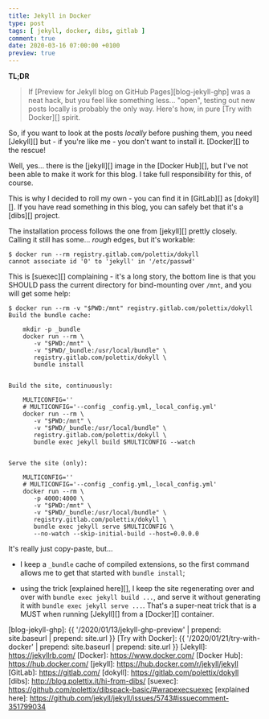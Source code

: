 ```yaml
---
title: Jekyll in Docker
type: post
tags: [ jekyll, docker, dibs, gitlab ]
comment: true
date: 2020-03-16 07:00:00 +0100
preview: true
---
```


**TL;DR**

> If [Preview for Jekyll blog on GitHub Pages][blog-jekyll-ghp] was a neat
> hack, but you feel like something less... "open", testing out new posts
> locally is probably the only way. Here's how, in pure [Try with Docker][]
> spirit.

So, if you want to look at the posts *locally* before pushing them, you need
[Jekyll][] but - if you're like me - you don't want to install it.
[Docker][] to the rescue!

Well, yes... there is the [jekyll][] image in the [Docker Hub][], but I've
not been able to make it work for this blog. I take full responsibility for
this, of course.

This is why I decided to roll my own - you can find it in [GitLab][] as
[dokyll][]. If you have read something in this blog, you can safely bet that
it's a [dibs][] project.

The installation process follows the one from [jekyll][] prettly closely.
Calling it still has some... *rough* edges, but it's workable:

```shell
$ docker run --rm registry.gitlab.com/polettix/dokyll
cannot associate id '0' to 'jekyll' in '/etc/passwd'
```

This is [suexec][] complaining - it's a long story, the bottom line is that
you SHOULD pass the current directory for bind-mounting over `/mnt`, and you
will get some help:

```shell
$ docker run --rm -v "$PWD:/mnt" registry.gitlab.com/polettix/dokyll
Build the bundle cache:

    mkdir -p _bundle
    docker run --rm \
       -v "$PWD:/mnt" \
       -v "$PWD/_bundle:/usr/local/bundle" \
       registry.gitlab.com/polettix/dokyll \
       bundle install


Build the site, continuously:

    MULTICONFIG=''
    # MULTICONFIG='--config _config.yml,_local_config.yml'
    docker run --rm \
       -v "$PWD:/mnt" \
       -v "$PWD/_bundle:/usr/local/bundle" \
       registry.gitlab.com/polettix/dokyll \
       bundle exec jekyll build $MULTICONFIG --watch


Serve the site (only):

    MULTICONFIG=''
    # MULTICONFIG='--config _config.yml,_local_config.yml'
    docker run --rm \
       -p 4000:4000 \
       -v "$PWD:/mnt" \
       -v "$PWD/_bundle:/usr/local/bundle" \
       registry.gitlab.com/polettix/dokyll \
       bundle exec jekyll serve $MULTICONFIG \
       --no-watch --skip-initial-build --host=0.0.0.0
```

It's really just copy-paste, but...

- I keep a `_bundle` cache of compiled extensions, so the first command
  allows me to get that started with `bundle install`;

- using the trick [explained here][], I keep the site regenerating over and
  over with `bundle exec jekyll build ...`, and serve it without generating
  it with `bundle exec jekyll serve ...`. That's a super-neat trick that is
  a MUST when running [Jekyll][] from a [Docker][] container.




[blog-jekyll-ghp]: {{ '/2020/01/13/jekyll-ghp-preview' | prepend: site.baseurl | prepend: site.url }}
[Try with Docker]: {{ '/2020/01/21/try-with-docker' | prepend: site.baseurl | prepend: site.url }}
[Jekyll]: https://jekyllrb.com/
[Docker]: https://www.docker.com/
[Docker Hub]: https://hub.docker.com/
[jekyll]: https://hub.docker.com/r/jekyll/jekyll
[GitLab]: https://gitlab.com/
[dokyll]: https://gitlab.com/polettix/dokyll
[dibs]: http://blog.polettix.it/hi-from-dibs/
[suexec]: https://github.com/polettix/dibspack-basic/#wrapexecsuexec
[explained here]: https://github.com/jekyll/jekyll/issues/5743#issuecomment-351799034
